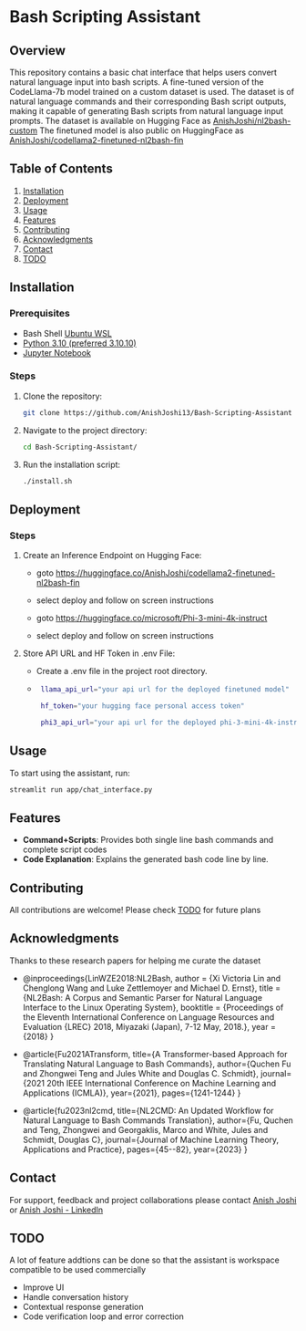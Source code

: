 # Bash Scripting Assistant

## Overview

This repository contains a basic chat interface that helps users convert natural language input into bash scripts. A fine-tuned version of the CodeLlama-7b model trained on a custom dataset is used. The dataset is of natural language commands and their corresponding Bash script outputs, making it capable of generating Bash scripts from natural language input prompts. The dataset is available on Hugging Face as [AnishJoshi/nl2bash-custom](https://huggingface.co/datasets/AnishJoshi/nl2bash-custom)
The finetuned model is also public on HuggingFace as [AnishJoshi/codellama2-finetuned-nl2bash-fin](https://huggingface.co/AnishJoshi/codellama2-finetuned-nl2bash-fin)


## Table of Contents
1. [Installation](#installation)
2. [Deployment](#deployment)
3. [Usage](#usage)
4. [Features](#features)
5. [Contributing](#contributing)
6. [Acknowledgments](#acknowledgments)
7. [Contact](#contact)
8. [TODO](#todo)

## Installation
### Prerequisites
- Bash Shell [Ubuntu WSL](https://ubuntu.com/desktop/wsl)
- [Python 3.10 (preferred 3.10.10)](https://www.python.org/downloads/release/python-31010/)
- [Jupyter Notebook](https://jupyter.org/install)

### Steps
1. Clone the repository:
   ```bash
   git clone https://github.com/AnishJoshi13/Bash-Scripting-Assistant
   ```
2. Navigate to the project directory:
   ```bash
   cd Bash-Scripting-Assistant/
   ```
3. Run the installation script:
   ```bash
   ./install.sh
   ```

## Deployment

### Steps
1. Create an Inference Endpoint on Hugging Face:
   - goto https://huggingface.co/AnishJoshi/codellama2-finetuned-nl2bash-fin
     
   - select deploy and follow on screen instructions
     
   - goto https://huggingface.co/microsoft/Phi-3-mini-4k-instruct
     
   - select deploy and follow on screen instructions
     
2. Store API URL and HF Token in .env File:
   - Create a .env file in the project root directory.
     
   - ```bash
      llama_api_url="your api url for the deployed finetuned model"
     
      hf_token="your hugging face personal access token"
     
      phi3_api_url="your api url for the deployed phi-3-mini-4k-instruct model"
     ```

## Usage
To start using the assistant, run:
```bash
streamlit run app/chat_interface.py
```


## Features
- **Command+Scripts**: Provides both single line bash commands and complete script codes
- **Code Explanation**: Explains the generated bash code line by line.


## Contributing
All contributions are welcome! Please check [TODO](#todo) for future plans

## Acknowledgments
Thanks to these research papers for helping me curate the dataset

- @inproceedings{LinWZE2018:NL2Bash, author = {Xi Victoria Lin and Chenglong Wang and Luke Zettlemoyer and Michael D. Ernst}, title = {NL2Bash: A Corpus and Semantic Parser for Natural Language Interface to the Linux Operating System}, booktitle = {Proceedings of the Eleventh International Conference on Language Resources and Evaluation {LREC} 2018, Miyazaki (Japan), 7-12 May, 2018.}, year = {2018} }

- @article{Fu2021ATransform, title={A Transformer-based Approach for Translating Natural Language to Bash Commands}, author={Quchen Fu and Zhongwei Teng and Jules White and Douglas C. Schmidt}, journal={2021 20th IEEE International Conference on Machine Learning and Applications (ICMLA)}, year={2021}, pages={1241-1244} }

- @article{fu2023nl2cmd, title={NL2CMD: An Updated Workflow for Natural Language to Bash Commands Translation}, author={Fu, Quchen and Teng, Zhongwei and Georgaklis, Marco and White, Jules and Schmidt, Douglas C}, journal={Journal of Machine Learning Theory, Applications and Practice}, pages={45--82}, year={2023} }

## Contact
For support, feedback and project collaborations please contact [Anish Joshi](mailto:anish.yog10@gmail.com) or [Anish Joshi - LinkedIn](https://www.linkedin.com/in/anish-joshi-58a265229/)

## TODO

A lot of feature addtions can be done so that the assistant is workspace compatible to be used commercially

- Improve UI
- Handle conversation history
- Contextual response generation
- Code verification loop and error correction

